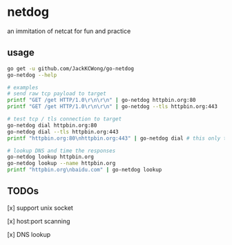 # netdog

an immitation of netcat for fun and practice


## usage

```bash
go get -u github.com/JackKCWong/go-netdog
go-netdog --help

# examples
# send raw tcp payload to target
printf "GET /get HTTP/1.0\r\n\r\n" | go-netdog httpbin.org:80
printf "GET /get HTTP/1.0\r\n\r\n" | go-netdog --tls httpbin.org:443

# test tcp / tls connection to target
go-netdog dial httpbin.org:80
go-netdog dial --tls httpbin.org:443
printf "httpbin.org:80\nhttpbin.org:443" | go-netdog dial # this only test for tcp connection, not tls

# lookup DNS and time the responses
go-netdog lookup httpbin.org
go-netdog lookup --name httpbin.org
printf "httpbin.org\nbaidu.com" | go-netdog lookup 
```


## TODOs

[x] support unix socket

[x] host:port scanning

[x] DNS lookup
